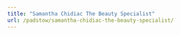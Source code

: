 ```yaml
---
title: "Samantha Chidiac The Beauty Specialist"
url: /padstow/samantha-chidiac-the-beauty-specialist/
---
```

